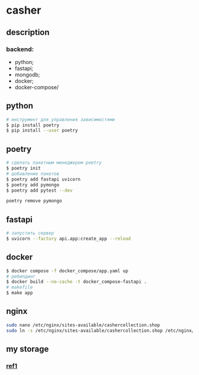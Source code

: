 ﻿# casher

## description
### backend:
   - python;
   - fastapi;
   - mongodb;
   - docker;
   - docker-compose/

## python
```bash
# инструмент для управления зависимостями
$ pip install poetry
$ pip install --user poetry
```

## poetry
```bash
# сделать пакетным менеджером poetry
$ poetry init
# добавление пакетов
$ poetry add fastapi uvicorn
$ poetry add pymongo
$ poetry add pytest --dev

poetry remove pymongo
```

## fastapi
```bash
# запустить сервер
$ uvicorn --factory api.app:create_app --reload
```

## docker
```bash
$ docker compose -f docker_compose/app.yaml up
# ребилдинг
$ docker build --no-cache -t docker_compose-fastapi .
# makefile
$ make app
```

## nginx
```bash
sudo nano /etc/nginx/sites-available/cashercollection.shop
sudo ln -s /etc/nginx/sites-available/cashercollection.shop /etc/nginx/sites-enabled/

```

## my storage
### [ref1](https://github.com/apepenkov/moysklad_api.git)
